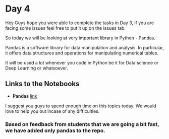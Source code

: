 # Day 4

Hey Guys hope you were able to complete the tasks in Day 3, if you are facing some issues feel free to put it up on the issues tab.

So today we will be looking at very important library in Python - Pandas. 

Pandas is a software library for data manipulation and analysis. In particular, it offers data structures and operations for manipulating numerical tables.

It will be used a lot whenever you code in Python be it for Data science or Deep Learning or whatsoever.

## Links to the Notebooks

- **Pandas** [link](Pandas.ipynb)

I suggest you guys to spend enough time on this topics today. We would love to help you out incase of any difficulties.

### Based on feedback from students that we are going a bit fast, we have added only pandas to the repo. 
